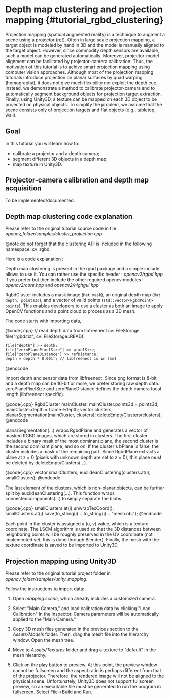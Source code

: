 Depth map clustering and projection mapping {#tutorial_rgbd_clustering}
=============================================================

Projection mapping (spatical augmented reality) is a technique to augment a scene using a projector ([ref](http://www.creativebloq.com/video/projection-mapping-912849)).
Often in large scale projection mapping, a target object is modeled by hand in 3D and the model is manually aligned to the target object.
However, since commodity depth sensors are available, such a model can be generated automatically.
Moreover, projector-model alignment can be facilitated by projector-camera calibration.
Thus, the motivation of this tutorial is to achive smart projection mapping using computer vision approaches.
Although most of the projection mapping tutorials introduce projection on planar surfaces by quad warping
(homography), it does not give much flexibility nor exploit the depth cue. Instead, we demonstrate a method to calibrate projector-camera
and to automatically segment background objects for projection target extraction. Finally, using Unity3D, a texture can be mapped on each 3D object
to be projected on physical objects. To simplify the problem, we assume that the scene consists only of projection targets and flat objects
(e.g., tabletop, wall).

Goal
----

In this tutorial you will learn how to:

-   calibrate a projector and a depth camera;
-   segment different 3D objects in a depth map;
-   map texture in Unity3D.

Projector-camera calibration and depth map acquisition
-------------

To be implemented/documented.

Depth map clustering code explanation
-------------

Please refer to the original tutorial source code in file
*opencv_folder/samples/cluster_projection.cpp*.

@note do not forget that the clustering API is included in the following namespace: cv::rgbd

Here is a code explanation :

Depth map clustering is present in the rgbd package and a simple include allows to use it. You
can rather use the specific header : *opencv2/rgbd.hpp* if you prefer but then include the
other required opencv modules : *opencv2/core.hpp* and *opencv2/highgui.hpp*

RgbdCluster includes a mask image (`Mat mask`), an original depth map (`Mat depth, points3d`),
and a vector of valid points (`std::vector<RgbdPoint> points`). This enables developers to use a cluster
as both an image to apply OpenCV functions and a point cloud to process as a 3D mesh.

The code starts with importing data,

@code{.cpp}
    // read depth data from libfreenect
    cv::FileStorage file("rgbd.txt", cv::FileStorage::READ);

    file["depth"] >> depth;
    file["zeroPlanePixelSize"] >> pixelSize;
    file["zeroPlaneDistance"] >> refDistance;
    depth = depth * 0.001f; // libfreenect is in [mm]
@endcode

Import depth and sensor data from libfreenect. Since png format is 8-bit and a depth map can be
16-bit or more, we prefer storing raw depth data. zeroPlanePixelSize and zeroPlaneDistance
defines the depth camera focal length (libfreenect specific).

@code{.cpp}
    RgbdCluster mainCluster;
    mainCluster.points3d = points3d;
    mainCluster.depth = frame->depth;
    vector<RgbdCluster> clusters;
    planarSegmentation(mainCluster, clusters);
    deleteEmptyClusters(clusters);
@endcode

planarSegmentation(...) wraps RgbdPlane and generates a vector of masked RGBD images, which are stored in clusters.
The first cluster includes a binary mask of the most dominant plane, the second cluster is the second dominant plane, and so on.
If the cluster's bPlane is false, the cluster includes a mask of the remaining part.
Since RgbdPlane extracts a plane at z = 0 (pixels with unknown depth are set to z = 0),
this plane must be deleted by deleteEmptyClusters(...).

@code{.cpp}
        vector<RgbdCluster> smallClusters;
        euclideanClustering(clusters.at(i), smallClusters);
@endcode

The last element of the clusters, which is non-planar objects, can be further split by euclideanClustering(...).
This function wraps connectedcomponents(...) to simply separate the blobs.

@code{.cpp}
            smallClusters.at(j).unwrapTexCoord();
            smallClusters.at(j).save(to_string(i) + to_string(j) + "mesh.obj");
@endcode

Each point in the cluster is assigned a (u, v) value, which is a texture coordinate. The LSCM
algorithm is used so that the 3D distances between neighboring points will be roughly preserved
in the UV coordinate (not implemented yet, this is done through Blender).
Finally, the mesh with the texture coordinate is saved to be imported to Unity3D.

Projection mapping using Unity3D
-------------

Please refer to the original tutorial project folder in
*opencv_folder/samples/unity_mapping*.

Follow the instructions to import data:

1. Open *mapping.scene*, which already includes a customized camera.

2. Select "Main Camera," and load calibration data by clicking "Load Calibration" in the inspector.
Camera parameters will be automatically applied to the "Main Camera."

3. Copy 3D mesh files generated in the previous section to the *Assets/Models* folder. Then, drag the mesh file into the hierarchy window. Open the mesh tree.

4. Move to *Assets/Textures* folder and drag a texture to "default" in the mesh hierarchy.

5. Click on the play button to preview. At this point, the preview window cannot be fullscreen and the aspect ratio is
perhaps different from that of the projector. Therefore, the rendered image will not be aligned to the physical scene.
Unfortunately, Unity3D does not support fullscreen preview, so an executable file must be generated to run the program in fullscreen.
Select File->Build and Run.
